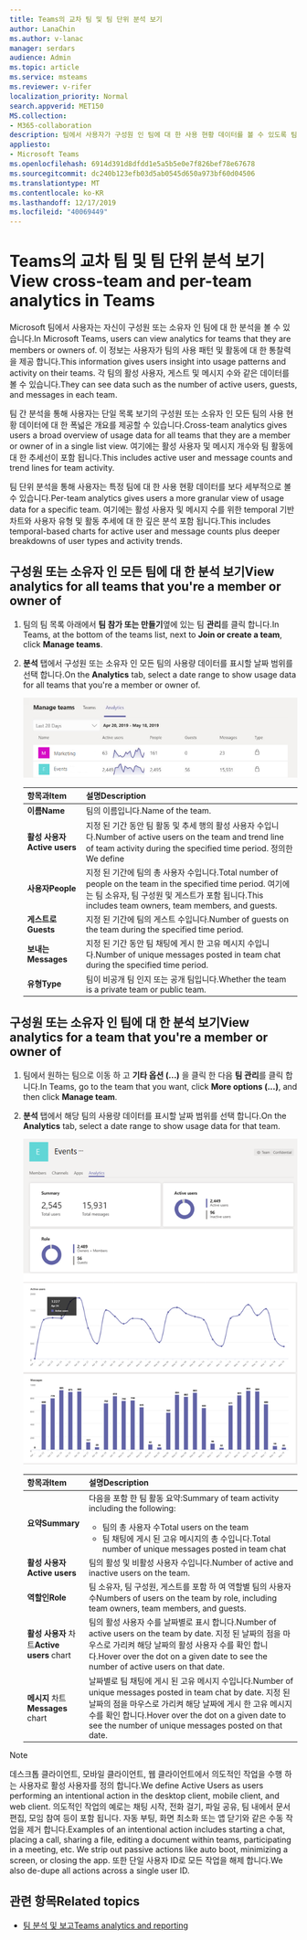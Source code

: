 ```yaml
---
title: Teams의 교차 팀 및 팀 단위 분석 보기
author: LanaChin
ms.author: v-lanac
manager: serdars
audience: Admin
ms.topic: article
ms.service: msteams
ms.reviewer: v-rifer
localization_priority: Normal
search.appverid: MET150
MS.collection:
- M365-collaboration
description: 팀에서 사용자가 구성원 인 팀에 대 한 사용 현황 데이터를 볼 수 있도록 팀에서 교차 분석 및 팀 단위 분석에 대해 알아봅니다.
appliesto:
- Microsoft Teams
ms.openlocfilehash: 6914d391d8dfdd1e5a5b5e0e7f826bef78e67678
ms.sourcegitcommit: dc240b123efb03d5ab0545d650a973bf60d04506
ms.translationtype: MT
ms.contentlocale: ko-KR
ms.lasthandoff: 12/17/2019
ms.locfileid: "40069449"
---
```

# <a name="view-cross-team-and-per-team-analytics-in-teams"></a><span data-ttu-id="305a8-103">Teams의 교차 팀 및 팀 단위 분석 보기</span><span class="sxs-lookup"><span data-stu-id="305a8-103">View cross-team and per-team analytics in Teams</span></span>

<span data-ttu-id="305a8-104">Microsoft 팀에서 사용자는 자신이 구성원 또는 소유자 인 팀에 대 한 분석을 볼 수 있습니다.</span><span class="sxs-lookup"><span data-stu-id="305a8-104">In Microsoft Teams, users can view analytics for teams that they are members or owners of.</span></span> <span data-ttu-id="305a8-105">이 정보는 사용자가 팀의 사용 패턴 및 활동에 대 한 통찰력을 제공 합니다.</span><span class="sxs-lookup"><span data-stu-id="305a8-105">This information gives users insight into usage patterns and activity on their teams.</span></span> <span data-ttu-id="305a8-106">각 팀의 활성 사용자, 게스트 및 메시지 수와 같은 데이터를 볼 수 있습니다.</span><span class="sxs-lookup"><span data-stu-id="305a8-106">They can see data such as the number of active users, guests, and messages in each team.</span></span>

<span data-ttu-id="305a8-107">팀 간 분석을 통해 사용자는 단일 목록 보기의 구성원 또는 소유자 인 모든 팀의 사용 현황 데이터에 대 한 폭넓은 개요를 제공할 수 있습니다.</span><span class="sxs-lookup"><span data-stu-id="305a8-107">Cross-team analytics gives users a broad overview of usage data for all teams that they are a member or owner of in a single list view.</span></span> <span data-ttu-id="305a8-108">여기에는 활성 사용자 및 메시지 개수와 팀 활동에 대 한 추세선이 포함 됩니다.</span><span class="sxs-lookup"><span data-stu-id="305a8-108">This includes active user and message counts and trend lines for team activity.</span></span>  

<span data-ttu-id="305a8-109">팀 단위 분석을 통해 사용자는 특정 팀에 대 한 사용 현황 데이터를 보다 세부적으로 볼 수 있습니다.</span><span class="sxs-lookup"><span data-stu-id="305a8-109">Per-team analytics gives users a more granular view of usage data for a specific team.</span></span> <span data-ttu-id="305a8-110">여기에는 활성 사용자 및 메시지 수를 위한 temporal 기반 차트와 사용자 유형 및 활동 추세에 대 한 깊은 분석 포함 됩니다.</span><span class="sxs-lookup"><span data-stu-id="305a8-110">This includes temporal-based charts for active user and message counts plus deeper breakdowns of user types and activity trends.</span></span>

## <a name="view-analytics-for-all-teams-that-youre-a-member-or-owner-of"></a><span data-ttu-id="305a8-111">구성원 또는 소유자 인 모든 팀에 대 한 분석 보기</span><span class="sxs-lookup"><span data-stu-id="305a8-111">View analytics for all teams that you're a member or owner of</span></span>

1. <span data-ttu-id="305a8-112">팀의 팀 목록 아래에서 **팀 참가 또는 만들기**옆에 있는 팀 **관리**를 클릭 합니다.</span><span class="sxs-lookup"><span data-stu-id="305a8-112">In Teams, at the bottom of the teams list, next to **Join or create a team**, click **Manage teams**.</span></span>
2. <span data-ttu-id="305a8-113">**분석** 탭에서 구성원 또는 소유자 인 모든 팀의 사용량 데이터를 표시할 날짜 범위를 선택 합니다.</span><span class="sxs-lookup"><span data-stu-id="305a8-113">On the **Analytics** tab, select a date range to show usage data for all teams that you're a member or owner of.</span></span>

    ![cross-team-and-per-team-analytics-cross-team](../media/cross-team-and-per-team-analytics-cross-team.png)

    |<span data-ttu-id="305a8-115">항목과</span><span class="sxs-lookup"><span data-stu-id="305a8-115">Item</span></span> |<span data-ttu-id="305a8-116">설명</span><span class="sxs-lookup"><span data-stu-id="305a8-116">Description</span></span>  |
    |--------|-------------|
    |<span data-ttu-id="305a8-117">**이름**</span><span class="sxs-lookup"><span data-stu-id="305a8-117">**Name**</span></span>   |<span data-ttu-id="305a8-118">팀의 이름입니다.</span><span class="sxs-lookup"><span data-stu-id="305a8-118">Name of the team.</span></span> |
    |<span data-ttu-id="305a8-119">**활성 사용자**</span><span class="sxs-lookup"><span data-stu-id="305a8-119">**Active users**</span></span>   |<span data-ttu-id="305a8-120">지정 된 기간 동안 팀 활동 및 추세 행의 활성 사용자 수입니다.</span><span class="sxs-lookup"><span data-stu-id="305a8-120">Number of active users on the team and trend line of team activity during the specified time period.</span></span> <span data-ttu-id="305a8-121">정의한</span><span class="sxs-lookup"><span data-stu-id="305a8-121">We define</span></span> 
    |<span data-ttu-id="305a8-122">**사용자**</span><span class="sxs-lookup"><span data-stu-id="305a8-122">**People**</span></span>   |<span data-ttu-id="305a8-123">지정 된 기간에 팀의 총 사용자 수입니다.</span><span class="sxs-lookup"><span data-stu-id="305a8-123">Total number of people on the team in the specified time period.</span></span> <span data-ttu-id="305a8-124">여기에는 팀 소유자, 팀 구성원 및 게스트가 포함 됩니다.</span><span class="sxs-lookup"><span data-stu-id="305a8-124">This includes team owners, team members, and guests.</span></span>|
    |<span data-ttu-id="305a8-125">**게스트로**</span><span class="sxs-lookup"><span data-stu-id="305a8-125">**Guests**</span></span>   |<span data-ttu-id="305a8-126">지정 된 기간에 팀의 게스트 수입니다.</span><span class="sxs-lookup"><span data-stu-id="305a8-126">Number of guests on the team during the specified time period.</span></span> |
    |<span data-ttu-id="305a8-127">**보내는**</span><span class="sxs-lookup"><span data-stu-id="305a8-127">**Messages**</span></span>   |<span data-ttu-id="305a8-128">지정 된 기간 동안 팀 채팅에 게시 한 고유 메시지 수입니다.</span><span class="sxs-lookup"><span data-stu-id="305a8-128">Number of unique messages posted in team chat during the specified time period.</span></span> |
    |<span data-ttu-id="305a8-129">**유형**</span><span class="sxs-lookup"><span data-stu-id="305a8-129">**Type**</span></span>   |<span data-ttu-id="305a8-130">팀이 비공개 팀 인지 또는 공개 팀입니다.</span><span class="sxs-lookup"><span data-stu-id="305a8-130">Whether the team is a private team or public team.</span></span>|

## <a name="view-analytics-for-a-team-that-youre-a-member-or-owner-of"></a><span data-ttu-id="305a8-131">구성원 또는 소유자 인 팀에 대 한 분석 보기</span><span class="sxs-lookup"><span data-stu-id="305a8-131">View analytics for a team that you're a member or owner of</span></span>

1. <span data-ttu-id="305a8-132">팀에서 원하는 팀으로 이동 하 고 **기타 옵션 (...)** 을 클릭 한 다음 **팀 관리**를 클릭 합니다.</span><span class="sxs-lookup"><span data-stu-id="305a8-132">In Teams, go to the team that you want, click **More options (...)**, and then click **Manage team**.</span></span>  
2. <span data-ttu-id="305a8-133">**분석** 탭에서 해당 팀의 사용량 데이터를 표시할 날짜 범위를 선택 합니다.</span><span class="sxs-lookup"><span data-stu-id="305a8-133">On the **Analytics** tab, select a date range to show usage data for that team.</span></span>  

    ![cross-team-and-per-team-analytics-per-team](../media/cross-team-and-per-team-analytics-per-team.png)

    |<span data-ttu-id="305a8-135">항목과</span><span class="sxs-lookup"><span data-stu-id="305a8-135">Item</span></span> |<span data-ttu-id="305a8-136">설명</span><span class="sxs-lookup"><span data-stu-id="305a8-136">Description</span></span>  |
    |--------|-------------|
    |<span data-ttu-id="305a8-137">**요약**</span><span class="sxs-lookup"><span data-stu-id="305a8-137">**Summary**</span></span>   |<span data-ttu-id="305a8-138">다음을 포함 한 팀 활동 요약:</span><span class="sxs-lookup"><span data-stu-id="305a8-138">Summary of team activity including the following:</span></span><ul><li><span data-ttu-id="305a8-139">팀의 총 사용자 수</span><span class="sxs-lookup"><span data-stu-id="305a8-139">Total users on the team</span></span></li> <li> <span data-ttu-id="305a8-140">팀 채팅에 게시 된 고유 메시지의 총 수입니다.</span><span class="sxs-lookup"><span data-stu-id="305a8-140">Total number of unique messages posted in team chat</span></span> </li> </ul> |
    |<span data-ttu-id="305a8-141">**활성 사용자**</span><span class="sxs-lookup"><span data-stu-id="305a8-141">**Active users**</span></span>   |<span data-ttu-id="305a8-142">팀의 활성 및 비활성 사용자 수입니다.</span><span class="sxs-lookup"><span data-stu-id="305a8-142">Number of active and inactive users on the team.</span></span>|
    |<span data-ttu-id="305a8-143">**역할인**</span><span class="sxs-lookup"><span data-stu-id="305a8-143">**Role**</span></span>   |<span data-ttu-id="305a8-144">팀 소유자, 팀 구성원, 게스트를 포함 하 여 역할별 팀의 사용자 수</span><span class="sxs-lookup"><span data-stu-id="305a8-144">Numbers of users on the team by role, including team owners, team members, and guests.</span></span>|
    |<span data-ttu-id="305a8-145">**활성 사용자** 차트</span><span class="sxs-lookup"><span data-stu-id="305a8-145">**Active users** chart</span></span>  |<span data-ttu-id="305a8-146">팀의 활성 사용자 수를 날짜별로 표시 합니다.</span><span class="sxs-lookup"><span data-stu-id="305a8-146">Number of active users on the team by date.</span></span> <span data-ttu-id="305a8-147">지정 된 날짜의 점을 마우스로 가리켜 해당 날짜의 활성 사용자 수를 확인 합니다.</span><span class="sxs-lookup"><span data-stu-id="305a8-147">Hover over the dot on a given date to see the number of active users on that date.</span></span>|
    |<span data-ttu-id="305a8-148">**메시지** 차트</span><span class="sxs-lookup"><span data-stu-id="305a8-148">**Messages** chart</span></span>  |<span data-ttu-id="305a8-149">날짜별로 팀 채팅에 게시 된 고유 메시지 수입니다.</span><span class="sxs-lookup"><span data-stu-id="305a8-149">Number of unique messages posted in team chat by date.</span></span> <span data-ttu-id="305a8-150">지정 된 날짜의 점을 마우스로 가리켜 해당 날짜에 게시 한 고유 메시지 수를 확인 합니다.</span><span class="sxs-lookup"><span data-stu-id="305a8-150">Hover over the dot on a given date to see the number of unique messages posted on that date.</span></span>|
    
> [!NOTE]
> <span data-ttu-id="305a8-151">데스크톱 클라이언트, 모바일 클라이언트, 웹 클라이언트에서 의도적인 작업을 수행 하는 사용자로 활성 사용자를 정의 합니다.</span><span class="sxs-lookup"><span data-stu-id="305a8-151">We define Active Users as users performing an intentional action in the desktop client, mobile client, and web client.</span></span> <span data-ttu-id="305a8-152">의도적인 작업의 예로는 채팅 시작, 전화 걸기, 파일 공유, 팀 내에서 문서 편집, 모임 참여 등이 포함 됩니다. 자동 부팅, 화면 최소화 또는 앱 닫기와 같은 수동 작업을 제거 합니다.</span><span class="sxs-lookup"><span data-stu-id="305a8-152">Examples of an intentional action includes starting a chat, placing a call, sharing a file, editing a document within teams, participating in a meeting, etc. We strip out passive actions like auto boot, minimizing a screen, or closing the app.</span></span> <span data-ttu-id="305a8-153">또한 단일 사용자 ID로 모든 작업을 해제 합니다.</span><span class="sxs-lookup"><span data-stu-id="305a8-153">We also de-dupe all actions across a single user ID.</span></span>

## <a name="related-topics"></a><span data-ttu-id="305a8-154">관련 항목</span><span class="sxs-lookup"><span data-stu-id="305a8-154">Related topics</span></span>

- [<span data-ttu-id="305a8-155">팀 분석 및 보고</span><span class="sxs-lookup"><span data-stu-id="305a8-155">Teams analytics and reporting</span></span>](teams-reporting-reference.md)
